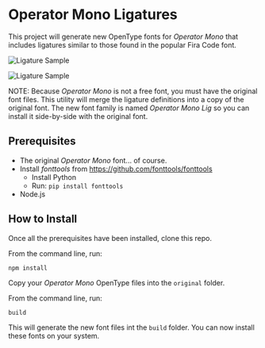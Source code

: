 # Operator Mono Ligatures

This project will generate new OpenType fonts for *Operator Mono* that includes ligatures similar to
those found in the popular Fira Code font.

![Ligature Sample](image/sample.js.png)

![Ligature Sample](image/sample.html.png)


NOTE: Because *Operator Mono* is not a free font, you must have the original font files. This utility 
will merge the ligature definitions into a copy of the original font. The new font family is named *Operator Mono Lig* so you can install it side-by-side with the original font.

## Prerequisites
* The original *Operator Mono* font... of course.
* Install *fonttools* from https://github.com/fonttools/fonttools
  * Install Python
  * Run: `pip install fonttools`
* Node.js

## How to Install

Once all the prerequisites have been installed, clone this repo.

From the command line, run:

```
npm install
```

Copy your *Operator Mono* OpenType files into the `original` folder.

From the command line, run:

```
build
```

This will generate the new font files int the `build` folder. You can now install these fonts on your system.





